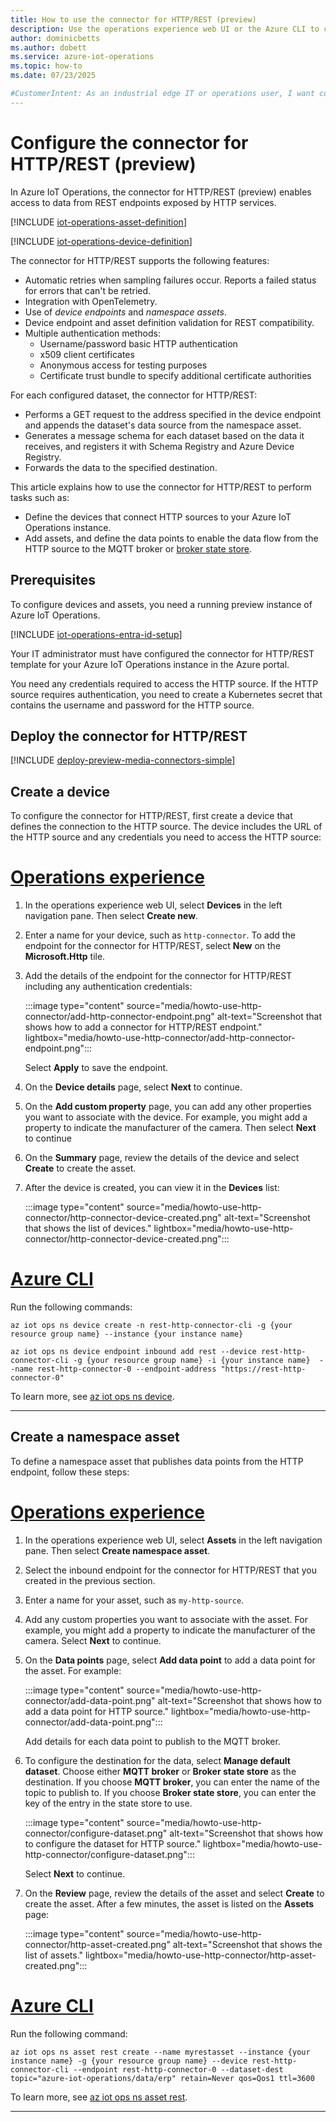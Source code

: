 ```yaml
---
title: How to use the connector for HTTP/REST (preview)
description: Use the operations experience web UI or the Azure CLI to configure assets and devices for connections to HTTP endpoints.
author: dominicbetts
ms.author: dobett
ms.service: azure-iot-operations
ms.topic: how-to
ms.date: 07/23/2025

#CustomerIntent: As an industrial edge IT or operations user, I want configure my Azure IoT Operations environment so that I can access data from HTTP/REST endpoints.
---
```


# Configure the connector for HTTP/REST (preview)

In Azure IoT Operations, the connector for HTTP/REST (preview) enables access to data from REST endpoints exposed by HTTP services.

[!INCLUDE [iot-operations-asset-definition](../includes/iot-operations-asset-definition.md)]

[!INCLUDE [iot-operations-device-definition](../includes/iot-operations-device-definition.md)]

The connector for HTTP/REST supports the following features:

- Automatic retries when sampling failures occur. Reports a failed status for errors that can't be retried.
- Integration with OpenTelemetry.
- Use of _device endpoints_ and _namespace assets_.
- Device endpoint and asset definition validation for REST compatibility.
- Multiple authentication methods:
  - Username/password basic HTTP authentication
  - x509 client certificates
  - Anonymous access for testing purposes
  - Certificate trust bundle to specify additional certificate authorities

For each configured dataset, the connector for HTTP/REST:

- Performs a GET request to the address specified in the device endpoint and appends the dataset's data source from the namespace asset.
- Generates a message schema for each dataset based on the data it receives, and registers it with Schema Registry and Azure Device Registry.
- Forwards the data to the specified destination.

This article explains how to use the connector for HTTP/REST to perform tasks such as:

- Define the devices that connect HTTP sources to your Azure IoT Operations instance.
- Add assets, and define the data points to enable the data flow from the HTTP source to the MQTT broker or [broker state store](../develop-edge-apps/overview-state-store.md).

## Prerequisites

To configure devices and assets, you need a running preview instance of Azure IoT Operations.

[!INCLUDE [iot-operations-entra-id-setup](../includes/iot-operations-entra-id-setup.md)]

Your IT administrator must have configured the connector for HTTP/REST template for your Azure IoT Operations instance in the Azure portal.

You need any credentials required to access the HTTP source. If the HTTP source requires authentication, you need to create a Kubernetes secret that contains the username and password for the HTTP source.

## Deploy the connector for HTTP/REST

[!INCLUDE [deploy-preview-media-connectors-simple](../includes/deploy-preview-media-connectors-simple.md)]

## Create a device

To configure the connector for HTTP/REST, first create a device that defines the connection to the HTTP source. The device includes the URL of the HTTP source and any credentials you need to access the HTTP source:

# [Operations experience](#tab/portal)

1. In the operations experience web UI, select **Devices** in the left navigation pane. Then select **Create new**.

1. Enter a name for your device, such as `http-connector`. To add the endpoint for the connector for HTTP/REST, select **New** on the **Microsoft.Http** tile.

1. Add the details of the endpoint for the connector for HTTP/REST including any authentication credentials:

    :::image type="content" source="media/howto-use-http-connector/add-http-connector-endpoint.png" alt-text="Screenshot that shows how to add a connector for HTTP/REST endpoint." lightbox="media/howto-use-http-connector/add-http-connector-endpoint.png":::

    Select **Apply** to save the endpoint.

1. On the **Device details** page, select **Next** to continue.

1. On the **Add custom property** page, you can add any other properties you want to associate with the device. For example, you might add a property to indicate the manufacturer of the camera. Then select **Next** to continue

1. On the **Summary** page, review the details of the device and select **Create** to create the asset.

1. After the device is created, you can view it in the **Devices** list:

    :::image type="content" source="media/howto-use-http-connector/http-connector-device-created.png" alt-text="Screenshot that shows the list of devices." lightbox="media/howto-use-http-connector/http-connector-device-created.png":::

# [Azure CLI](#tab/cli)

Run the following commands:

```azurecli
az iot ops ns device create -n rest-http-connector-cli -g {your resource group name} --instance {your instance name} 

az iot ops ns device endpoint inbound add rest --device rest-http-connector-cli -g {your resource group name} -i {your instance name}  --name rest-http-connector-0 --endpoint-address "https://rest-http-connector-0"
```

To learn more, see [az iot ops ns device](/cli/azure/iot/ops/ns/device).

---

## Create a namespace asset

To define a namespace asset that publishes data points from the HTTP endpoint, follow these steps:

# [Operations experience](#tab/portal)

1. In the operations experience web UI, select **Assets** in the left navigation pane. Then select **Create namespace asset**.

1. Select the inbound endpoint for the connector for HTTP/REST that you created in the previous section.

1. Enter a name for your asset, such as `my-http-source`.

1. Add any custom properties you want to associate with the asset. For example, you might add a property to indicate the manufacturer of the camera. Select **Next** to continue.

1. On the **Data points** page, select **Add data point** to add a data point for the asset. For example:

    :::image type="content" source="media/howto-use-http-connector/add-data-point.png" alt-text="Screenshot that shows how to add a data point for HTTP source." lightbox="media/howto-use-http-connector/add-data-point.png":::

    Add details for each data point to publish to the MQTT broker.

1. To configure the destination for the data, select **Manage default dataset**. Choose either **MQTT broker** or **Broker state store** as the destination. If you choose **MQTT broker**, you can enter the name of the topic to publish to. If you choose **Broker state store**, you can enter the key of the entry in the state store to use.

    :::image type="content" source="media/howto-use-http-connector/configure-dataset.png" alt-text="Screenshot that shows how to configure the dataset for HTTP source." lightbox="media/howto-use-http-connector/configure-dataset.png":::

    Select **Next** to continue.

1. On the **Review** page, review the details of the asset and select **Create** to create the asset. After a few minutes, the asset is listed on the **Assets** page:

    :::image type="content" source="media/howto-use-http-connector/http-asset-created.png" alt-text="Screenshot that shows the list of assets." lightbox="media/howto-use-http-connector/http-asset-created.png":::

# [Azure CLI](#tab/cli)

Run the following command:

```azurecli
az iot ops ns asset rest create --name myrestasset --instance {your instance name} -g {your resource group name} --device rest-http-connector-cli --endpoint rest-http-connector-0 --dataset-dest topic="azure-iot-operations/data/erp" retain=Never qos=Qos1 ttl=3600
```

To learn more, see [az iot ops ns asset rest](/cli/azure/iot/ops/ns/asset/rest).

---
